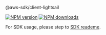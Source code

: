 @aws-sdk/client-lightsail

[![NPM version](https://img.shields.io/npm/v/@aws-sdk/client-lightsail/beta.svg)](https://www.npmjs.com/package/@aws-sdk/client-lightsail)
[![NPM downloads](https://img.shields.io/npm/dm/@aws-sdk/client-lightsail.svg)](https://www.npmjs.com/package/@aws-sdk/client-lightsail)

For SDK usage, please step to [SDK reademe](https://github.com/aws/aws-sdk-js-v3).
